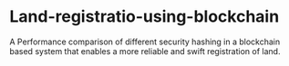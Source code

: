 # Land-registratio-using-blockchain
A Performance comparison of different security hashing in a blockchain based system   that enables a more reliable and swift registration of land.

